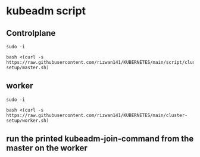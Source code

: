 # kubeadm script
##  Controlplane
```
sudo -i
```
```
bash <(curl -s https://raw.githubusercontent.com/rizwan141/KUBERNETES/main/script/cluster-setup/master.sh)
```

##  worker
```
sudo -i
```
```
bash <(curl -s https://raw.githubusercontent.com/rizwan141/KUBERNETES/main/cluster-setup/worker.sh)
```

##  run the printed kubeadm-join-command from the master on the worker
